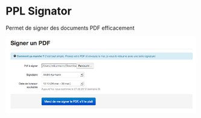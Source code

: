# PPL Signator

Permet de signer des documents PDF efficacement

![example image](/doc/example.png)
